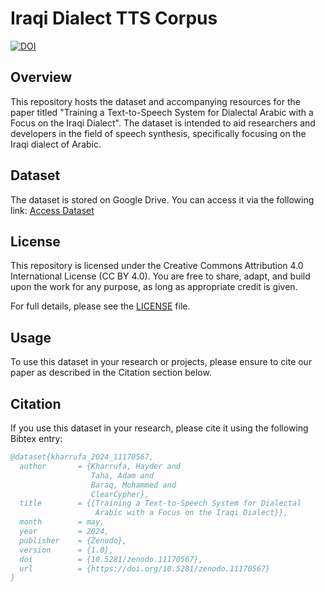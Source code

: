 # Iraqi Dialect TTS Corpus
[![DOI](https://zenodo.org/badge/DOI/10.5281/zenodo.11170567.svg)](https://doi.org/10.5281/zenodo.11170567)

## Overview
This repository hosts the dataset and accompanying resources for the paper titled "Training a Text-to-Speech System for Dialectal Arabic with a Focus on the Iraqi Dialect". The dataset is intended to aid researchers and developers in the field of speech synthesis, specifically focusing on the Iraqi dialect of Arabic.

## Dataset
The dataset is stored on Google Drive. You can access it via the following link:
[Access Dataset](https://drive.google.com/path_to_your_dataset)

## License
This repository is licensed under the Creative Commons Attribution 4.0 International License (CC BY 4.0). You are free to share, adapt, and build upon the work for any purpose, as long as appropriate credit is given.

For full details, please see the [LICENSE](LICENSE) file.

## Usage
To use this dataset in your research or projects, please ensure to cite our paper as described in the Citation section below.

## Citation
If you use this dataset in your research, please cite it using the following Bibtex entry:

```bibtex
@dataset{kharrufa_2024_11170567,
  author       = {Kharrufa, Hayder and
                  Taha, Adam and
                  Baraq, Mohammed and
                  ClearCypher},
  title        = {{Training a Text-to-Speech System for Dialectal 
                   Arabic with a Focus on the Iraqi Dialect}},
  month        = may,
  year         = 2024,
  publisher    = {Zenodo},
  version      = {1.0},
  doi          = {10.5281/zenodo.11170567},
  url          = {https://doi.org/10.5281/zenodo.11170567}
}
